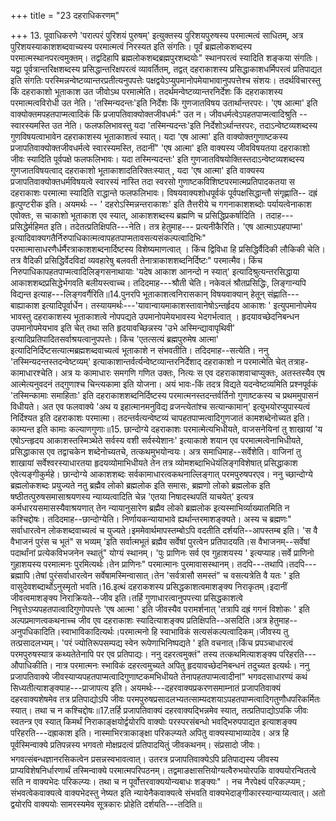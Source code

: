 +++
title = "23 दहराधिकरणम्"

+++
13. पूवाधिकरणे 'परात्परं पुरिशयं पुरुषम्' इत्युक्तस्य पुरिशयपुरुषस्य परमात्मत्वं साधितम्, अत्र पुरिशयस्याकाशशब्दवाच्यस्य परमात्मत्वं निरस्यत इति संगतिः। पूर्वं ब्रह्मलोकशब्दस्य परमात्मस्थानपरत्वमुक्तम्। तद्वदिहापि ब्रह्मलोकशब्दब्रह्मपुरशब्दयोः" स्थानपरत्वं स्यादिति शङ्कया संगतिः। यद्वा पूर्वत्रान्तरिक्षशब्दस्य प्रसिद्धान्तरिक्षपरत्वं व्यावर्तितम्, तद्वत् दहराकाशस्य प्रसिद्धाकाशधर्मिपरत्वं प्रतिपाद्यत इति संगतिः परस्मिन्नन्वेष्टव्यान्तरप्रतीत्यनुपपत्तेः पक्षद्वयेऽप्युपमानोपमेयाभावानुपपत्तेश्च संशयः। तदर्थविचारस्तु किं दहराकाशो भूताकाश उत जीवोऽथ परमात्मेति। तदर्थमन्वेष्टव्यान्तरनिर्देशः किं दहराकाशस्य परमात्मत्वविरोधी उत नेति। 'तस्मिन्यदन्तः'इति निर्देशः किं गुणजातविषय उतार्थान्तरपरः। 'एष आत्मा' इति वाक्योक्तमपहतपाप्मत्वादिकं किं प्रजापतिवाक्योक्तजीवधर्मः" उत न। जीवधर्मत्वेऽपहतपाप्मत्वादिश्रुति --स्वारस्यमस्ति उत नेति। फलफलिभावस्तु यदा 'तस्मिन्यदन्तः'इति निर्देशोऽर्थान्तरपरः, तदाऽन्वेष्टव्यशब्दस्य गुणविषयत्वाभावेन दहराकाशस्य भूताकाशत्वं स्यात्। यदा 'एष आत्मा' इति वाक्योक्तगुणाष्टकस्य प्रजापतिवाक्योक्तजीवधर्मत्वे स्वारस्यमस्ति, तदानीं" 'एष आत्मा' इति वाक्यस्य जीवविषयतया दहराकाशो जीवः स्यादिति पूर्वपक्षे फलफलिभावः। यदा तस्मिन्यदन्तः' इति गुणजातविषयोक्तिस्तदाऽन्वेष्टव्यशब्दस्य गुणजातविषयत्वाद् दहराकाशो भूताकाशादतिरिक्तःस्यात् , यदा 'एष आत्मा' इति वाक्यस्य प्रजापतिवाक्योक्तधर्मविषयत्वे स्वारस्यं नास्ति तदा स्वरसो गुणाष्टकविशिष्टपरमात्मप्रतिपादकतया स दहराकाशः परमात्मा स्यादिति राद्धान्ते फलफलिभावः। विषयवाक्यशोधपूर्वकं पूर्वपक्षसिद्धान्तौ संगृह्णाति-- दह्रं हृत्पुण्टरीक इति। अयमर्थः -- ' दहरोऽस्मिन्नन्तराकाशः' इति तैत्तरीये च गगनाकाशशब्दोः पर्यायत्वेनाकाश एवोक्तः, स चाकाशो भूताकाश एव स्यात्, आकाशशब्दस्य ब्रह्मणि च प्रसिद्धिप्रकर्षादिति । तदाह--- प्रसिद्धेर्महिमत इति। तदेतत्प्रतिक्षिपति---नेति। तत्र हेतुमाह--- प्रत्यनीकैरिति। 'एष आत्माऽपहपाप्मा' इत्यादिवाक्यगतैर्निरुपाधिकात्मत्वापहतपाप्मतावसत्यसंकल्पत्वादिभिः" परमात्मासाधरणैर्धर्मैरत्राकाशशब्दनार्दिष्टस्य विशेष्यमाणत्वात् । किंच द्विविधा हि प्रसिद्धिर्वैदिकी लौकिकी चेति। तत्र वैदिकी प्रसिद्धिर्वेदविदां व्यवहारेषु बलवती तेनात्राकाशशब्दनिर्दिष्टः" परमात्मैव। किंच निरुपाधिकापहतपाप्मत्वादिलिङ्गसनाथायाः 'यदेष आकाश आनन्दो न स्यात्' इत्यादिश्रुत्यन्तरसिद्धाया आकाशशब्दप्रसिद्धेर्भगवति बलीयस्त्वाच्च। तदिदमाह---श्रौती चेति। नकेवलं श्रौतप्रसिद्धिः, लिङ्गान्यपि विद्यन्त इत्याह---लिङ्गवर्गैरिति॥14.पुनरपि भूताकाशत्वनिरासकान् विषयवाक्यान् हेतून् संह्णाति---बाह्याकाश इत्यादिपूर्वार्धेन। तस्यायमर्थः---'यावान्वायमाकाशस्तावानेषोऽन्तर्हृदय आकाशः ' इत्युपमानोपमेय भावस्तु दहराकाशस्य भूताकाशत्वे नोपपद्यते उपमानोपमेयभावस्य भेदगर्भत्वात् । हृदयावच्छेदनिबन्धन उपमानोपमेयभाव इति चेत् तथा सति हृदयावच्छिन्नस्य 'उभे अस्मिन्द्यावापृथिवी' इत्यादिप्रतिपादितसर्वाश्रयत्वानुपपत्तेः। किंच 'एतत्सत्यं ब्रह्मपुरुमेष आत्मा' इत्यादिनिर्दिष्टसत्यात्मब्रह्मशब्दवाच्यत्वं भूताकाशे न संभवतीति। तदिदमाह--सत्येति। ननु 'तस्मिन्यदन्तस्तदन्वेष्टव्यम्' इत्याकाशान्तर्वर्त्यन्वेष्टव्यान्तरनिर्देशाद् दहराकाशो न परमात्मेति चेत् तत्राह- कामाधारश्चेति। अत्र यः कामाधारः समगणि गणित उक्तः, नित्यः स एव दहराकाशवाचाप्युक्तः, अतस्तस्यैव एष आत्मेत्यनुवदनं तद्गुणाश्च चिन्त्यकामा इति योजना। अयं भावः-किं तदत्र विद्यते यदन्वेष्टव्यमिति प्रश्नपूर्वकं 'तस्मिन्कामाः समाहिताः' इति दहराकाशशब्दनिर्दिष्टस्य परमात्मनस्तदन्तर्वर्तिनो गुणाष्टकस्य च प्रथममुपासनं विधीयते। अत एव फलवाक्ये 'अथ य इहात्मानमनुविद्य व्रजन्त्येतांश्च सत्यान्कामान्' इत्युभयोरप्युपास्यत्वं निर्दिश्यत इति दहराकाशः परमात्मा। तदन्तर्वत्यन्वेष्टव्यं चापहतपाप्मत्वादिगुणजातं कामशब्देनोच्यत इति। काम्यन्त इति कामाः कल्याणगुणाः॥15. छान्दोग्ये दहराकाशः परमात्मेत्यभिधीयते, वाजसनेयिनां तु शाखायां 'य एषोऽन्त्हृदय आकाशस्तस्मिञ्थेते सर्वस्य वशी सर्वस्येशानः' इत्याकाशे शयान एव परमात्मत्वेनाभिधीयते, प्रसिद्धाकास एव तद्वाचकेन शब्देनोच्यतचे, तत्कथमुभयोन्वयः। अत्र समाधिमाह--सर्वेशेति। वाजिनां तु शाखायां सर्वेश्वरस्याधारतया हृदयव्योमाभिधीयते तेन तत्र व्योमशब्दाभिधेयंलिङ्गविशेषात् प्रसिद्धाकाश एवेत्यङ्गीकुर्महे। छान्दोग्ये आकाशशब्दः सर्वकामाधारत्वकथनाल्लिङ्गात् परमपुरुषपरएव। ननु च्छान्दोग्ये ब्रह्मलोकशब्दः प्रयुज्यते नतु ब्रह्मैव लोको ब्रह्मलोक इति समासः, ब्रह्मणो लोको ब्रह्मलोक इति षष्ठीतत्पुरुषसमासाश्रयणस्य न्याय्यत्वादिति चेन्न 'एतया निषादस्थपतिं याचयेत्' इत्यत्र कर्मधारयसमासस्यैवाश्रयणात् तेन न्यायानुसारेण ब्रह्मैव लोको ब्रह्मलोक इत्यस्माभिर्व्याख्यातमिति न कश्चिद्दोषः। तदिदमाह--छान्दोग्येति। निर्णायकन्यायाभावे ह्यर्थान्तरमाशङ्क्यते। अस्य च ब्रह्मणः" सर्वाधारत्वेन लोकशब्दवाच्यत्वं च युज्यते।इममेवार्थमापस्तम्बोऽपि वदतीति दर्शयति--आपस्तम्ब इति। 'स वै वैभाजनं पुरंस च भूतं" स भव्यम् 'इति सर्वात्मभूतं ब्रह्मैव सर्वेषां पुरत्वेन प्रतिपादयति।स वैभाजनम्--सर्वेषां पदार्थांनां प्रत्येकविभजनेन स्थातुं" योग्यं स्थानम्। 'पुः प्राणिनः सर्व एव गुहाशयस्य ' इत्यप्याह।सर्वे प्राणिनो गुहाशयस्य परमात्मनः पुरमित्यर्थः।तेन प्राणिनः" परमात्मानः पुरमावासस्थानम्। तदपि---तथापि।तदपि---ब्रह्मापि।तेषां पुरंसर्वाधारत्वेन सर्वेषामस्मिन्वासात्।तेन 'सर्वत्रासौ समस्तं" च वसत्यत्रेति वै यतः ' इति वासुदेवशब्दार्थोऽनुस्मृतो भवति।16.इत्थं दहराकशस्य प्रसिद्धकाशत्वमाशङ्क्य निराकृतम्।इदानीं जीवत्वमाशङ्क्य निराक्रियते--जीव इति।तर्हि गुणाधारत्वानुपपत्त्या प्रसिद्धकाशत्वे निवृत्तेऽप्यपहतपात्वादिगुणोपपत्तेः 'एष आत्मा ' इति जीवस्यैव परामर्शनात् 'तत्रापि दह्रं गगनं विशोकः ' इति अल्पप्रमाणत्वकथनाच्च जीव एव दहराकाशः स्यादित्याशङ्क्य प्रतिक्षिपति--असदिति।अत्र हेतुमाह--अनुपधिकादिति।स्वाभाविकादित्यर्थः।परमात्मनो हि स्वाभाविकं सत्यसंकल्पत्वादिकम्।जीवस्य तु तत्प्रसादलभ्यम्। 'परं ज्योतिरूपसम्पद्य स्वेन रूपेणाभिनिष्पद्यते ' इति वचनात्।किंच प्रपञ्चाधारत्वं परमपुरुषस्यात्र कथ्यतेतेनापि पर एव प्रतिपाद्यः। ननु दहरत्वमुक्तं" तस्य तत्कथमित्याशङ्क्य परिहरति---औपाधिकीति। नात्र परमात्मनः स्भाविकं दहरत्वमुच्यते अपितु हृदयावच्छेदनिबन्धनं तदुच्यत इत्यर्थः। ननु प्रजापतिवाक्ये जीवस्याप्यपहतपाप्मत्वादिगुणाष्टकमभिधीयते तेनापहतपाप्मत्वादीनां" भगवदसाधारण्यं कथं सिध्यतीत्याशङ्क्याह---प्राजापत्य इति। अयमर्थः---दहरवाक्यप्रकरणसमाम्नातं प्रजापतिवाक्यं दहरवाक्यशेषमेव तत्र प्रतिपाद्योऽपि जीवः परमपुरुषप्रसादलभ्यतत्साम्यदशयाऽपहतपाप्मत्वादिगतुणौधपरिकर्मितः स्यात्। तथा च न कश्चिद्दोषः॥17.तर्हि प्रजापतिवाक्यं दहरवाक्यद्भिन्नमेव स्यात्, तत्प्रतिपाद्योऽपकि जीवः स्वतन्त्र एव स्यात् किमर्थं निराकाङ्क्षयोर्द्वयोरपि वाक्योः परस्परसंबन्धो भवद्भिरुपपाद्यत इत्याशङ्क्य परिहरति---दह्राकाश इति। नास्माभिरत्राकाङ्क्षा परिकल्प्यते अपितु वाक्यस्याभाव्यादेव। अत्र हि पूर्वस्मिन्वाक्ये प्रतिपन्नस्य भगवतो मोक्षप्रदत्वं प्रतिपादयितुं जीवकथनम्। संप्रसादो जीवः। भगवत्संबन्धज्ञानरसिकत्वेन प्रसन्नस्वभावत्वात्। उतरत्र प्रजापतिवाक्येऽपि प्रतिपाद्यस्य जीवस्य प्राप्यविशेषनिर्धारणार्थं तस्मिन्वाक्ये परमात्मपरिपठनम्। तद्वमाङक्षासत्तियोग्यत्वैरुभयोरपकि वाक्ययोरन्वितत्वे सति न वाक्यभेदः परिकल्प्यः। तथा च न पूर्वोत्तरवाक्ययोन्यबाधः शङ्क्यः" । नच नैरपेक्ष्यं परिकल्प्यम् ; संभवत्वेकवाक्यत्वे वाक्यभेदस्तु नेष्यत इति न्यायेनैकवाक्यत्वे संभवति वाक्यभेदाङ्गीकारस्यान्याय्यत्वात्। अतो द्वयोरपि वाक्ययोः सामरस्यमेव सूत्रकारः प्रोहेति दर्शयति---तदिति॥